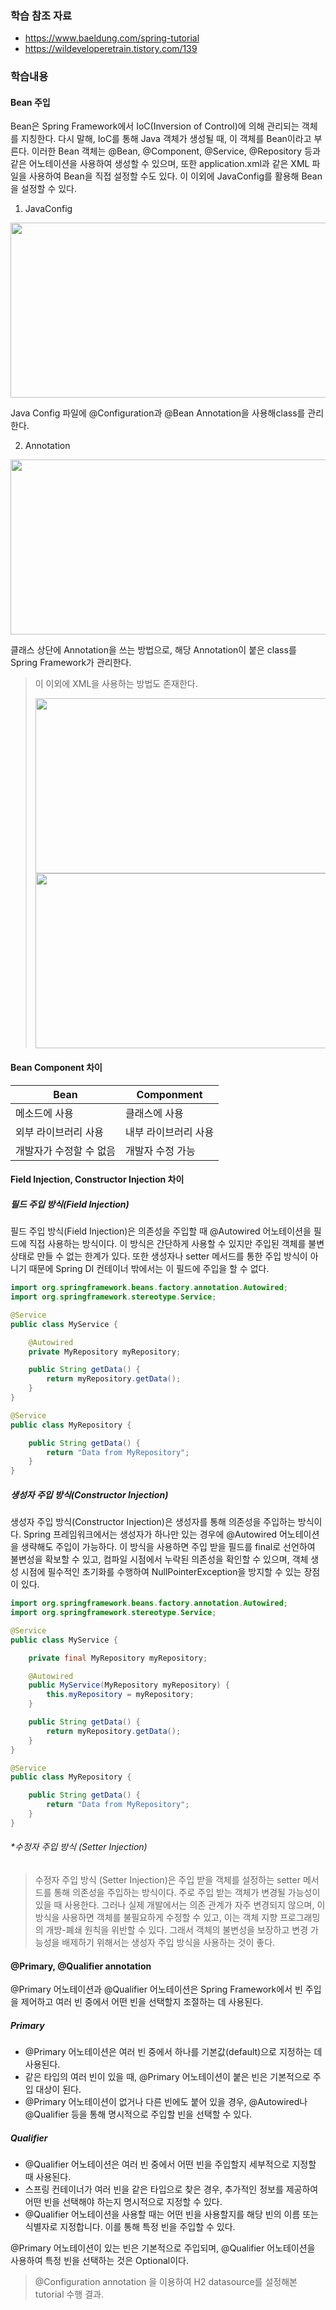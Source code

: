 ### 학습 참조 자료  
- https://www.baeldung.com/spring-tutorial
- https://wildeveloperetrain.tistory.com/139

### 학습내용

#### Bean 주입

   Bean은 Spring Framework에서 IoC(Inversion of Control)에 의해 관리되는 객체를 지칭한다. 다시 말해, IoC를 통해 Java 객체가 생성될 때, 이 객체를 Bean이라고 부른다. 이러한 Bean 객체는 @Bean, @Component, @Service, @Repository 등과 같은 어노테이션을 사용하여 생성할 수 있으며, 또한 application.xml과 같은 XML 파일을 사용하여 Bean을 직접 설정할 수도 있다. 이 이외에 JavaConfig를 활용해 Bean을 설정할 수 있다.

1. JavaConfig

<img
  src="https://github.com/Kyungmin97/YCTech_Backend/assets/87704434/891c3350-5016-4311-940b-be657322b470"
  width="600"
  height="280"
/>

Java Config 파일에 @Configuration과 @Bean Annotation을 사용해class를 관리한다.

2. Annotation

<img
  src="https://github.com/Kyungmin97/YCTech_Backend/assets/87704434/caf99c0b-778e-4774-a742-00d4c452c8d7"
  width="600"
  height="280"
/>

클래스 상단에 Annotation을 쓰는 방법으로, 해당 Annotation이 붙은 class를 Spring Framework가 관리한다.

> 이 이외에 XML을 사용하는 방법도 존재한다.
> 
> <img
  src="https://github.com/Kyungmin97/YCTech_Backend/assets/87704434/1d7ddf05-d1ed-4162-96a2-a61f31e96a21"
  width="600"
  height="280"
/>
> <img
  src="https://github.com/Kyungmin97/YCTech_Backend/assets/87704434/4bb5e64f-d157-45b1-afdf-1aa1cd9eada1"
  width="500"
  height="280"
/>


#### Bean Component 차이

|Bean|Componment|
|---|---|
|메소드에 사용|클래스에 사용|
|외부 라이브러리 사용|내부 라이브러리 사용|
|개발자가 수정할 수 없음|개발자 수정 가능|

#### Field Injection, Constructor Injection 차이

##### 필드 주입 방식(Field Injection)

필드 주입 방식(Field Injection)은 의존성을 주입할 때 @Autowired 어노테이션을 필드에 직접 사용하는 방식이다. 이 방식은 간단하게 사용할 수 있지만 주입된 객체를 불변 상태로 만들 수 없는 한계가 있다. 또한 생성자나 setter 메서드를 통한 주입 방식이 아니기 때문에 Spring DI 컨테이너 밖에서는 이 필드에 주입을 할 수 없다.


```java
import org.springframework.beans.factory.annotation.Autowired;
import org.springframework.stereotype.Service;

@Service
public class MyService {

    @Autowired
    private MyRepository myRepository;

    public String getData() {
        return myRepository.getData();
    }
}

@Service
public class MyRepository {

    public String getData() {
        return "Data from MyRepository";
    }
}
```

##### 생성자 주입 방식(Constructor Injection)

생성자 주입 방식(Constructor Injection)은 생성자를 통해 의존성을 주입하는 방식이다. Spring 프레임워크에서는 생성자가 하나만 있는 경우에 @Autowired 어노테이션을 생략해도 주입이 가능하다. 이 방식을 사용하면 주입 받을 필드를 final로 선언하여 불변성을 확보할 수 있고, 컴파일 시점에서 누락된 의존성을 확인할 수 있으며, 객체 생성 시점에 필수적인 초기화를 수행하여 NullPointerException을 방지할 수 있는 장점이 있다.


```java
import org.springframework.beans.factory.annotation.Autowired;
import org.springframework.stereotype.Service;

@Service
public class MyService {

    private final MyRepository myRepository;

    @Autowired
    public MyService(MyRepository myRepository) {
        this.myRepository = myRepository;
    }

    public String getData() {
        return myRepository.getData();
    }
}

@Service
public class MyRepository {

    public String getData() {
        return "Data from MyRepository";
    }
}

```

###### *수정자 주입 방식 (Setter Injection)

>수정자 주입 방식 (Setter Injection)은 주입 받을 객체를 설정하는 setter 메서드를 통해 의존성을 주입하는 방식이다. 주로 주입 받는 객체가 변경될 가능성이 있을 때 사용한다. 그러나 실제 개발에서는 의존 관계가 자주 변경되지 않으며, 이 방식을 사용하면 객체를 불필요하게 수정할 수 있고, 이는 객체 지향 프로그래밍의 개방-폐쇄 원칙을 위반할 수 있다. 그래서 객체의 불변성을 보장하고 변경 가능성을 배제하기 위해서는 생성자 주입 방식을 사용하는 것이 좋다.


#### @Primary, @Qualifier annotation

@Primary 어노테이션과 @Qualifier 어노테이션은 Spring Framework에서 빈 주입을 제어하고 여러 빈 중에서 어떤 빈을 선택할지 조절하는 데 사용된다.

##### Primary

 - @Primary 어노테이션은 여러 빈 중에서 하나를 기본값(default)으로 지정하는 데 사용된다.
 - 같은 타입의 여러 빈이 있을 때, @Primary 어노테이션이 붙은 빈은 기본적으로 주입 대상이 된다.
 - @Primary 어노테이션이 없거나 다른 빈에도 붙어 있을 경우, @Autowired나 @Qualifier 등을 통해 명시적으로 주입할 빈을 선택할 수 있다.


##### Qualifier

 - @Qualifier 어노테이션은 여러 빈 중에서 어떤 빈을 주입할지 세부적으로 지정할 때 사용된다.
 - 스프링 컨테이너가 여러 빈을 같은 타입으로 찾은 경우, 추가적인 정보를 제공하여 어떤 빈을 선택해야 하는지 명시적으로 지정할 수 있다.
 - @Qualifier 어노테이션을 사용할 때는 어떤 빈을 사용할지를 해당 빈의 이름 또는 식별자로 지정합니다. 이를 통해 특정 빈을 주입할 수 있다.


@Primary 어노테이션이 있는 빈은 기본적으로 주입되며, @Qualifier 어노테이션을 사용하여 특정 빈을 선택하는 것은 Optional이다. 

> @Configuration annotation 을 이용하여 H2 datasource를 설정해본 tutorial 수행 결과.
